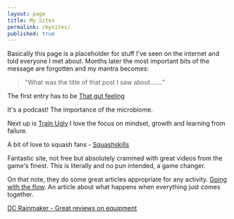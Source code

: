 ```yaml
---
layout: page
title: My Sites
permalink: /mysites/
published: true
---
```



Basically this page is a placeholder for stuff I've seen on the internet and told everyone I met about.
Months later the most important bits of the message are forgotten and my mantra becomes:

> "What was the title of that post I saw about......."

The first entry has to be [That gut feeling](https://www.bbc.co.uk/programmes/b07ff0hl)

It's a podcast! The importance of the microbiome.

Next up is [Train Ugly](http://trainugly.com)
I love the focus on mindset, growth and learning from failure.

A bit of love to squash fans -   [Squashskills](https://squashskills.com)

Fantastic site, not free but absolutely crammed with great videos from the game's finest. This is literally and no pun intended, a game changer.


On that note, they do some great articles appropriate for any activity.
[Going with the flow](https://squashskills.com/blog/-/go-with-the-flow/).
An article about what happens when everything just comes together.

[DC Rainmaker - Great reviews on equipment](https://www.dcrainmaker.com "Reviews on all things Running, Biking, Swimming")

